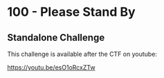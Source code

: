 # 100 - Please Stand By

## Standalone Challenge

This challenge is available after the CTF on youtube:

https://youtu.be/esO1oRcxZTw
